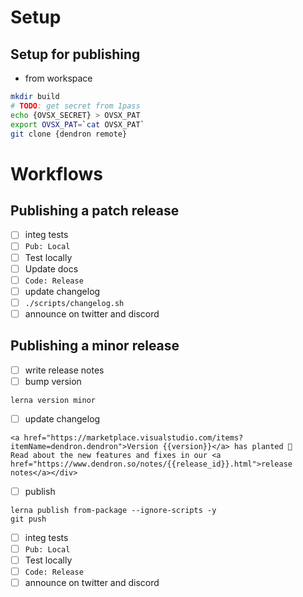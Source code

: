 # Setup

## Setup for publishing

- from workspace
```sh
mkdir build
# TODO: get secret from 1pass
echo {OVSX_SECRET} > OVSX_PAT
export OVSX_PAT=`cat OVSX_PAT`
git clone {dendron remote}

```

# Workflows

## Publishing a patch release

- [ ] integ tests
- [ ] `Pub: Local`
- [ ] Test locally
- [ ] Update docs
- [ ] `Code: Release`
- [ ] update changelog
- [ ] `./scripts/changelog.sh`
- [ ] announce on twitter and discord

## Publishing a minor release

- [ ] write release notes
- [ ] bump version

```
lerna version minor
```

- [ ] update changelog

```
<a href="https://marketplace.visualstudio.com/items?itemName=dendron.dendron">Version {{version}}</a> has planted 🌱
Read about the new features and fixes in our <a href="https://www.dendron.so/notes/{{release_id}}.html">release notes</a></div>
```

- [ ] publish

```
lerna publish from-package --ignore-scripts -y
git push
```

- [ ] integ tests
- [ ] `Pub: Local`
- [ ] Test locally
- [ ] `Code: Release`
- [ ] announce on twitter and discord
